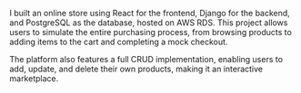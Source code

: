 I built an online store using React for the frontend, Django for the backend, and PostgreSQL as the database, hosted on AWS RDS. This project allows users to simulate the entire purchasing process, from browsing products to adding items to the cart and completing a mock checkout.

The platform also features a full CRUD implementation, enabling users to add, update, and delete their own products, making it an interactive marketplace.
